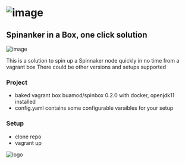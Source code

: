 # ![image](https://user-images.githubusercontent.com/2315602/154086879-6dca0b41-f467-49f3-94c8-5b296c5e631a.png)
## Spinanker in a Box, one click solution

![image](https://user-images.githubusercontent.com/2315602/153140010-158e7925-1c15-4a53-9287-c15a3cd8f388.png)

This is a solution to spin up a Spinnaker node quickly in no time from a vagrant box
There could be other versions and setups supported 

### Project
- baked vagrant box buamod/spinbox 0.2.0 with docker, openjdk11 installed
- config.yaml contains some configurable varaibles for your setup

### Setup
- clone repo
- vagrant up

![logo](https://user-images.githubusercontent.com/2315602/153139509-30c9e144-9edc-4cae-8d44-ca26adb5d779.png)

